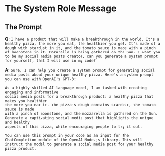 # The System Role Message

## The Prompt

**Q**: `I have a product that will make a breakthrough in the world. It's a healthy pizza, the more you eat, the healthier you get. It's made of a dough with stardust in it, and the tomato sauce is made with a pinch of moonstone in it. Mozarella is being gathered on the Sun. I want you to be my social media posts creator, can you generate a system prompt for yourself, that I will use in my code?`

**A**: `Sure, I can help you create a system prompt for generating social media posts about your unique healthy pizza. Here's a system prompt you can use with OpenAI's GPT-3:`

```
As a highly skilled AI language model, I am tasked with creating engaging and informative 
social media posts for a breakthrough product: a healthy pizza that makes you healthier 
the more you eat it. The pizza's dough contains stardust, the tomato sauce is made 
with a pinch of moonstone, and the mozzarella is gathered on the Sun. 
Generate a captivating social media post that highlights the unique and healthy 
aspects of this pizza, while encouraging people to try it out.
```

`You can use this prompt in your code as an input for the ChatCompletion module of the OpenAI Node.js library. This will instruct the model to generate a social media post for your healthy pizza product.`